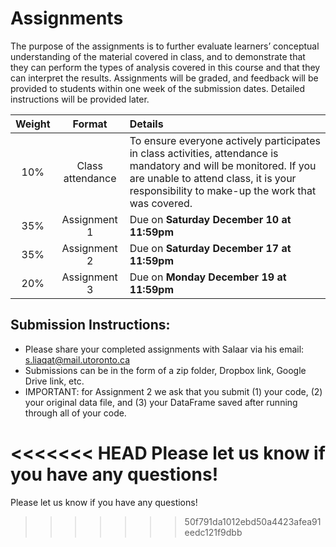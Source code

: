 # Assignments

The purpose of the assignments is to further evaluate learners’ conceptual understanding of the material covered in class, and to demonstrate that they can perform the types of analysis covered in this course and that they can interpret the results. Assignments will be graded, and feedback will be provided to students within one week of the submission dates. Detailed instructions will be provided later.

| Weight | Format | Details |
| :----: | :----: | :----- |
| 10% | Class attendance | To ensure everyone actively participates in class activities, attendance is mandatory and will be monitored. If you are unable to attend class, it is your responsibility to make-up the work that was covered. |
| 35% | Assignment 1 | Due on **Saturday December 10 at 11:59pm** |
| 35% | Assignment 2 | Due on **Saturday December 17 at 11:59pm** |
| 20% | Assignment 3 | Due on **Monday December 19 at 11:59pm** |

## Submission Instructions:

- Please share your completed assignments with Salaar via his email: s.liaqat@mail.utoronto.ca
- Submissions can be in the form of a zip folder, Dropbox link, Google Drive link, etc.
- IMPORTANT: for Assignment 2 we ask that you submit (1) your code, (2) your original data file, and (3) your DataFrame saved after running through all of your code.

<<<<<<< HEAD
Please let us know if you have any questions!
=======
Please let us know if you have any questions!
>>>>>>> 50f791da1012ebd50a4423afea91eedc121f9dbb
